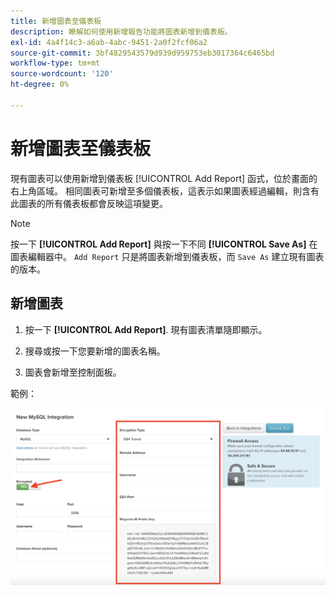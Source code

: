 ```yaml
---
title: 新增圖表至儀表板
description: 瞭解如何使用新增報告功能將圖表新增到儀表板。
exl-id: 4a4f14c3-a6ab-4abc-9451-2a0f2fcf06a2
source-git-commit: 3bf4829543579d939d959753eb3017364c6465bd
workflow-type: tm+mt
source-wordcount: '120'
ht-degree: 0%

---
```


# 新增圖表至儀表板

現有圖表可以使用新增到儀表板 [!UICONTROL Add Report] 函式，位於畫面的右上角區域。 相同圖表可新增至多個儀表板，這表示如果圖表經過編輯，則含有此圖表的所有儀表板都會反映這項變更。

>[!NOTE]
>
>按一下 **[!UICONTROL Add Report]** 與按一下不同 **[!UICONTROL Save As]** 在圖表編輯器中。 `Add Report` 只是將圖表新增到儀表板，而 `Save As` 建立現有圖表的版本。

## 新增圖表

1. 按一下 **[!UICONTROL Add Report]**. 現有圖表清單隨即顯示。

1. 搜尋或按一下您要新增的圖表名稱。

1. 圖表會新增至控制面板。

範例：

![新增圖表](../../assets/sql-integration-encrypted-yes.png)

